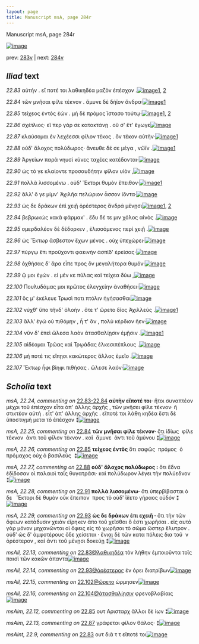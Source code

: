 ```yaml
---
layout: page
title: Manuscript msA, page 284r
---
```


Manuscript msA, page 284r

[![image](http://www.homermultitext.org/iipsrv?OBJ=IIP,1.0&FIF=/project/homer/pyramidal/deepzoom/hmt/vaimg/2017a/VA284RN_0454.tif&WID=100&CVT=JPEG)](http://www.homermultitext.org/ict2/?urn=urn:cite2:hmt:vaimg.2017a:VA284RN_0454)

prev:  [283v](../283v/) | next:  [284v](../284v/)

## *Iliad* text

*22.83* <a id="22.83"/> αὐτήν . εἴ ποτέ τοι λαθικηδέα μαζὸν ἐπέσχον .[![image](http://www.homermultitext.org/iipsrv?OBJ=IIP,1.0&FIF=/project/homer/pyramidal/deepzoom/hmt/vaimg/2017a/VA284RN_0454.tif&RGN=0.208,0.1974,0.399,0.0285&WID=1000&CVT=JPEG)](http://www.homermultitext.org/ict2/?urn=urn:cite2:hmt:vaimg.2017a:VA284RN_0454@0.208,0.1974,0.399,0.0285)[1](#msAil_22.13), [2](#msAint_22.9)

*22.84* <a id="22.84"/> τῶν μνῆσαι φίλε τέκνον . ἄμυνε δὲ δήϊον ἄνδρα·[![image](http://www.homermultitext.org/iipsrv?OBJ=IIP,1.0&FIF=/project/homer/pyramidal/deepzoom/hmt/vaimg/2017a/VA284RN_0454.tif&RGN=0.203,0.2185,0.434,0.0285&WID=1000&CVT=JPEG)](http://www.homermultitext.org/ict2/?urn=urn:cite2:hmt:vaimg.2017a:VA284RN_0454@0.203,0.2185,0.434,0.0285)[1](#msA_22.25)

*22.85* <a id="22.85"/> τείχεος ἐντὸς ἐών . μὴ δὲ πρόμος ἵστασο τούτῳ·[![image](http://www.homermultitext.org/iipsrv?OBJ=IIP,1.0&FIF=/project/homer/pyramidal/deepzoom/hmt/vaimg/2017a/VA284RN_0454.tif&RGN=0.203,0.2432,0.423,0.024&WID=1000&CVT=JPEG)](http://www.homermultitext.org/ict2/?urn=urn:cite2:hmt:vaimg.2017a:VA284RN_0454@0.203,0.2432,0.423,0.024)[1](#msA_22.26), [2](#msAim_22.12)

*22.86* <a id="22.86"/> σχέτλιος· εἴ περ γάρ σε κατακτάνῃ . οὔ σ' ἔτ' ἔγωγε[![image](http://www.homermultitext.org/iipsrv?OBJ=IIP,1.0&FIF=/project/homer/pyramidal/deepzoom/hmt/vaimg/2017a/VA284RN_0454.tif&RGN=0.203,0.2605,0.427,0.027&WID=1000&CVT=JPEG)](http://www.homermultitext.org/ict2/?urn=urn:cite2:hmt:vaimg.2017a:VA284RN_0454@0.203,0.2605,0.427,0.027)

*22.87* <a id="22.87"/> κλαύσομαι ἐν λεχέεσσι φίλον τέκος . ὃν τέκον αὐτὴν·[![image](http://www.homermultitext.org/iipsrv?OBJ=IIP,1.0&FIF=/project/homer/pyramidal/deepzoom/hmt/vaimg/2017a/VA284RN_0454.tif&RGN=0.202,0.2793,0.437,0.0248&WID=1000&CVT=JPEG)](http://www.homermultitext.org/ict2/?urn=urn:cite2:hmt:vaimg.2017a:VA284RN_0454@0.202,0.2793,0.437,0.0248)[1](#msAim_22.13)

*22.88* <a id="22.88"/> οὐδ' ἄλοχος πολύδωρος· ἄνευθε δέ σε μέγα , νῶϊν .[![image](http://www.homermultitext.org/iipsrv?OBJ=IIP,1.0&FIF=/project/homer/pyramidal/deepzoom/hmt/vaimg/2017a/VA284RN_0454.tif&RGN=0.196,0.2988,0.437,0.0248&WID=1000&CVT=JPEG)](http://www.homermultitext.org/ict2/?urn=urn:cite2:hmt:vaimg.2017a:VA284RN_0454@0.196,0.2988,0.437,0.0248)[1](#msA_22.27)

*22.89* <a id="22.89"/> Ἀργείων παρὰ νηυσὶ κύνες ταχέες κατέδονται·[![image](http://www.homermultitext.org/iipsrv?OBJ=IIP,1.0&FIF=/project/homer/pyramidal/deepzoom/hmt/vaimg/2017a/VA284RN_0454.tif&RGN=0.198,0.3168,0.419,0.0248&WID=1000&CVT=JPEG)](http://www.homermultitext.org/ict2/?urn=urn:cite2:hmt:vaimg.2017a:VA284RN_0454@0.198,0.3168,0.419,0.0248)

*22.90* <a id="22.90"/> ὡς τό γε κλαίοντε προσαυδήτην φίλον υἱὸν ,[![image](http://www.homermultitext.org/iipsrv?OBJ=IIP,1.0&FIF=/project/homer/pyramidal/deepzoom/hmt/vaimg/2017a/VA284RN_0454.tif&RGN=0.196,0.3371,0.419,0.0248&WID=1000&CVT=JPEG)](http://www.homermultitext.org/ict2/?urn=urn:cite2:hmt:vaimg.2017a:VA284RN_0454@0.196,0.3371,0.419,0.0248)

*22.91* <a id="22.91"/> πολλὰ λισσομένω . οὐδ' Ἕκτορι θυμὸν ἔπειθον·[![image](http://www.homermultitext.org/iipsrv?OBJ=IIP,1.0&FIF=/project/homer/pyramidal/deepzoom/hmt/vaimg/2017a/VA284RN_0454.tif&RGN=0.201,0.3514,0.406,0.0248&WID=1000&CVT=JPEG)](http://www.homermultitext.org/ict2/?urn=urn:cite2:hmt:vaimg.2017a:VA284RN_0454@0.201,0.3514,0.406,0.0248)[1](#msA_22.28)

*22.92* <a id="22.92"/> ἂλλ' ὅ γε μίμν' Ἀχιλῆα πελώριον ἆσσον ἰ̈όντα·[![image](http://www.homermultitext.org/iipsrv?OBJ=IIP,1.0&FIF=/project/homer/pyramidal/deepzoom/hmt/vaimg/2017a/VA284RN_0454.tif&RGN=0.199,0.3709,0.408,0.0248&WID=1000&CVT=JPEG)](http://www.homermultitext.org/ict2/?urn=urn:cite2:hmt:vaimg.2017a:VA284RN_0454@0.199,0.3709,0.408,0.0248)

*22.93* <a id="22.93"/> ὡς δε δράκων ἐπὶ χειῇ ὀρέστερος ἄνδρά μένῃσι[![image](http://www.homermultitext.org/iipsrv?OBJ=IIP,1.0&FIF=/project/homer/pyramidal/deepzoom/hmt/vaimg/2017a/VA284RN_0454.tif&RGN=0.199,0.3919,0.424,0.0248&WID=1000&CVT=JPEG)](http://www.homermultitext.org/ict2/?urn=urn:cite2:hmt:vaimg.2017a:VA284RN_0454@0.199,0.3919,0.424,0.0248)[1](#msAil_22.14), [2](#msA_22.29)

*22.94* <a id="22.94"/> βεβρωκὼς κακὰ φάρμακ' . ἔδυ δέ τε μιν χόλος αἰνὸς .[![image](http://www.homermultitext.org/iipsrv?OBJ=IIP,1.0&FIF=/project/homer/pyramidal/deepzoom/hmt/vaimg/2017a/VA284RN_0454.tif&RGN=0.2,0.4084,0.43,0.0248&WID=1000&CVT=JPEG)](http://www.homermultitext.org/ict2/?urn=urn:cite2:hmt:vaimg.2017a:VA284RN_0454@0.2,0.4084,0.43,0.0248)

*22.95* <a id="22.95"/> σμερδαλέον δὲ δέδορκεν , ἐλισσόμενος περὶ χειῇ .[![image](http://www.homermultitext.org/iipsrv?OBJ=IIP,1.0&FIF=/project/homer/pyramidal/deepzoom/hmt/vaimg/2017a/VA284RN_0454.tif&RGN=0.199,0.4287,0.43,0.0248&WID=1000&CVT=JPEG)](http://www.homermultitext.org/ict2/?urn=urn:cite2:hmt:vaimg.2017a:VA284RN_0454@0.199,0.4287,0.43,0.0248)

*22.96* <a id="22.96"/> ὡς Ἕκτωρ ἄσβεστον ἔχων μένος . οὐχ ὑπεχώρει·[![image](http://www.homermultitext.org/iipsrv?OBJ=IIP,1.0&FIF=/project/homer/pyramidal/deepzoom/hmt/vaimg/2017a/VA284RN_0454.tif&RGN=0.196,0.4459,0.43,0.0248&WID=1000&CVT=JPEG)](http://www.homermultitext.org/ict2/?urn=urn:cite2:hmt:vaimg.2017a:VA284RN_0454@0.196,0.4459,0.43,0.0248)

*22.97* <a id="22.97"/> πύργῳ ἔπι προὔχοντι φαεινὴν ἀσπίδ' ἐρείσας·[![image](http://www.homermultitext.org/iipsrv?OBJ=IIP,1.0&FIF=/project/homer/pyramidal/deepzoom/hmt/vaimg/2017a/VA284RN_0454.tif&RGN=0.199,0.464,0.43,0.0248&WID=1000&CVT=JPEG)](http://www.homermultitext.org/ict2/?urn=urn:cite2:hmt:vaimg.2017a:VA284RN_0454@0.199,0.464,0.43,0.0248)

*22.98* <a id="22.98"/> ὀχθήσας δ' ἄρα εἶπε προς ὃν μεγαλήτορα θυμόν·[![image](http://www.homermultitext.org/iipsrv?OBJ=IIP,1.0&FIF=/project/homer/pyramidal/deepzoom/hmt/vaimg/2017a/VA284RN_0454.tif&RGN=0.199,0.4827,0.43,0.0248&WID=1000&CVT=JPEG)](http://www.homermultitext.org/ict2/?urn=urn:cite2:hmt:vaimg.2017a:VA284RN_0454@0.199,0.4827,0.43,0.0248)

*22.99* <a id="22.99"/> ᾤ μοι ἐγών . εἰ μέν κε πύλας καὶ τείχεα δύω ,[![image](http://www.homermultitext.org/iipsrv?OBJ=IIP,1.0&FIF=/project/homer/pyramidal/deepzoom/hmt/vaimg/2017a/VA284RN_0454.tif&RGN=0.193,0.503,0.43,0.0248&WID=1000&CVT=JPEG)](http://www.homermultitext.org/ict2/?urn=urn:cite2:hmt:vaimg.2017a:VA284RN_0454@0.193,0.503,0.43,0.0248)

*22.100* <a id="22.100"/> Πουλυδάμας μοι πρῶτος ἐλεγχείην ἀναθήσει·[![image](http://www.homermultitext.org/iipsrv?OBJ=IIP,1.0&FIF=/project/homer/pyramidal/deepzoom/hmt/vaimg/2017a/VA284RN_0454.tif&RGN=0.19,0.521,0.437,0.0248&WID=1000&CVT=JPEG)](http://www.homermultitext.org/ict2/?urn=urn:cite2:hmt:vaimg.2017a:VA284RN_0454@0.19,0.521,0.437,0.0248)

*22.101* <a id="22.101"/> ὅς μ' ἐκέλευε Τρωσὶ ποτι πτόλιν ἡγήσασθαι[![image](http://www.homermultitext.org/iipsrv?OBJ=IIP,1.0&FIF=/project/homer/pyramidal/deepzoom/hmt/vaimg/2017a/VA284RN_0454.tif&RGN=0.19,0.5398,0.437,0.0248&WID=1000&CVT=JPEG)](http://www.homermultitext.org/ict2/?urn=urn:cite2:hmt:vaimg.2017a:VA284RN_0454@0.19,0.5398,0.437,0.0248)

*22.102* <a id="22.102"/> νύχθ' ὕπο τῆνδ' ὀλοήν . ὅτε τ' ὤρετο δῖος Ἀχιλλεύς .[![image](http://www.homermultitext.org/iipsrv?OBJ=IIP,1.0&FIF=/project/homer/pyramidal/deepzoom/hmt/vaimg/2017a/VA284RN_0454.tif&RGN=0.189,0.5578,0.437,0.0263&WID=1000&CVT=JPEG)](http://www.homermultitext.org/ict2/?urn=urn:cite2:hmt:vaimg.2017a:VA284RN_0454@0.189,0.5578,0.437,0.0263)[1](#msAil_22.15)

*22.103* <a id="22.103"/> ἂλλ' ἐγὼ οὐ πιθόμην , ἦ τ' ἂν , πολὺ κέρδιον ῆεν·[![image](http://www.homermultitext.org/iipsrv?OBJ=IIP,1.0&FIF=/project/homer/pyramidal/deepzoom/hmt/vaimg/2017a/VA284RN_0454.tif&RGN=0.189,0.5766,0.403,0.0263&WID=1000&CVT=JPEG)](http://www.homermultitext.org/ict2/?urn=urn:cite2:hmt:vaimg.2017a:VA284RN_0454@0.189,0.5766,0.403,0.0263)

*22.104* <a id="22.104"/> νῦν δ' ἐπεὶ ὤλεσα λαὸν ἀτασθαλίῃσιν ἐμῇσιν .[![image](http://www.homermultitext.org/iipsrv?OBJ=IIP,1.0&FIF=/project/homer/pyramidal/deepzoom/hmt/vaimg/2017a/VA284RN_0454.tif&RGN=0.188,0.5953,0.435,0.0263&WID=1000&CVT=JPEG)](http://www.homermultitext.org/ict2/?urn=urn:cite2:hmt:vaimg.2017a:VA284RN_0454@0.188,0.5953,0.435,0.0263)[1](#msAil_22.16)

*22.105* <a id="22.105"/> αἰδέομαι Τρῶας καὶ Τρῳάδας ἑλκεσιπέπλους .[![image](http://www.homermultitext.org/iipsrv?OBJ=IIP,1.0&FIF=/project/homer/pyramidal/deepzoom/hmt/vaimg/2017a/VA284RN_0454.tif&RGN=0.19,0.6126,0.448,0.0263&WID=1000&CVT=JPEG)](http://www.homermultitext.org/ict2/?urn=urn:cite2:hmt:vaimg.2017a:VA284RN_0454@0.19,0.6126,0.448,0.0263)

*22.106* <a id="22.106"/> μή ποτέ τις εἴπῃσι κακώτερος ἄλλος ἐμεῖο .[![image](http://www.homermultitext.org/iipsrv?OBJ=IIP,1.0&FIF=/project/homer/pyramidal/deepzoom/hmt/vaimg/2017a/VA284RN_0454.tif&RGN=0.191,0.6321,0.404,0.0233&WID=1000&CVT=JPEG)](http://www.homermultitext.org/ict2/?urn=urn:cite2:hmt:vaimg.2017a:VA284RN_0454@0.191,0.6321,0.404,0.0233)

*22.107* <a id="22.107"/> Ἕκτωρ ἧφι βίηφι πιθήσας . ὤλεσε λαόν·[![image](http://www.homermultitext.org/iipsrv?OBJ=IIP,1.0&FIF=/project/homer/pyramidal/deepzoom/hmt/vaimg/2017a/VA284RN_0454.tif&RGN=0.189,0.6479,0.382,0.0338&WID=1000&CVT=JPEG)](http://www.homermultitext.org/ict2/?urn=urn:cite2:hmt:vaimg.2017a:VA284RN_0454@0.189,0.6479,0.382,0.0338)

## *Scholia* text

*msA, 22.24, commenting on* [22.83-22.84](#22.83-22.84)  <a id="msA_22.24"/> **αὐτὴν εἴποτέ τοι·** ἤτοι συναπτέον μέχρι τοῦ ἐπέσχον εἶτα ἀπ' άλλης ἀρχῆς , τῶν μνῆσει φίλε τέκνον· ῆ στικτέον αὐτή . εἶτ' ἀπ' άλλης ἀρχῆς . εἴποτέ τοι λάθη κηδέα ἔστι δὲ ὑποστιγμὴ μετα τὸ ἐπέσχον ⁑[![image](http://www.homermultitext.org/iipsrv?OBJ=IIP,1.0&FIF=/project/homer/pyramidal/deepzoom/hmt/vaimg/2017a/VA284RN_0454.tif&RGN=0.199,0.0833,0.602,0.036&WID=1000&CVT=JPEG)](http://www.homermultitext.org/ict2/?urn=urn:cite2:hmt:vaimg.2017a:VA284RN_0454@0.199,0.0833,0.602,0.036)

*msA, 22.25, commenting on* [22.84](#22.84)  <a id="msA_22.25"/> **τῶν μνῆσαι φίλε τέκνον·** ὅτι ἰδίως  φίλε τέκνον  ἀντι τοῦ φίλον τέκνον . καὶ  ἄμυνε  ἀντι τοῦ ἀμύνου ⁑[![image](http://www.homermultitext.org/iipsrv?OBJ=IIP,1.0&FIF=/project/homer/pyramidal/deepzoom/hmt/vaimg/2017a/VA284RN_0454.tif&RGN=0.182,0.1149,0.547,0.0173&WID=1000&CVT=JPEG)](http://www.homermultitext.org/ict2/?urn=urn:cite2:hmt:vaimg.2017a:VA284RN_0454@0.182,0.1149,0.547,0.0173)

*msA, 22.26, commenting on* [22.85](#22.85)  <a id="msA_22.26"/> **τείχεος ἐντὸς** ὅτι σαφῶς  πρόμος  ὁ πρόμαχος οὐχ ὁ βασιλεύς  ⁑[![image](http://www.homermultitext.org/iipsrv?OBJ=IIP,1.0&FIF=/project/homer/pyramidal/deepzoom/hmt/vaimg/2017a/VA284RN_0454.tif&RGN=0.205,0.1269,0.356,0.0165&WID=1000&CVT=JPEG)](http://www.homermultitext.org/ict2/?urn=urn:cite2:hmt:vaimg.2017a:VA284RN_0454@0.205,0.1269,0.356,0.0165)

*msA, 22.27, commenting on* [22.88](#22.88)  <a id="msA_22.27"/> **οὐδ' ἄλοχος πολύδωρος :** ὅτι ἔδνα ἐδίδοσαν οἱ παλαιοὶ ταῖς θυγατράσι· καὶ πολύδωρον λέγει τὴν πολύεδνον  ⁑[![image](http://www.homermultitext.org/iipsrv?OBJ=IIP,1.0&FIF=/project/homer/pyramidal/deepzoom/hmt/vaimg/2017a/VA284RN_0454.tif&RGN=0.2,0.1269,0.613,0.0285&WID=1000&CVT=JPEG)](http://www.homermultitext.org/ict2/?urn=urn:cite2:hmt:vaimg.2017a:VA284RN_0454@0.2,0.1269,0.613,0.0285)

*msA, 22.28, commenting on* [22.91](#22.91)  <a id="msA_22.28"/> **πολλὰ λισσομένω·** ὅτι ὑπερβίβασται ὁ δε   Ἔκτορι δὲ θυμὸν οῦκ ἔπειπον  προς τὸ οὐδ' ἴ̈κετο γήραος οὐδόν ⁑[![image](http://www.homermultitext.org/iipsrv?OBJ=IIP,1.0&FIF=/project/homer/pyramidal/deepzoom/hmt/vaimg/2017a/VA284RN_0454.tif&RGN=0.207,0.1404,0.604,0.0248&WID=1000&CVT=JPEG)](http://www.homermultitext.org/ict2/?urn=urn:cite2:hmt:vaimg.2017a:VA284RN_0454@0.207,0.1404,0.604,0.0248)

*msA, 22.29, commenting on* [22.93](#22.93)  <a id="msA_22.29"/> **ὡς δε δράκων ἐπι εχειῆ ·** ὅτι τὴν τῶν ὄφεων κατάδυσιν χειὰν εἴρηκεν ἀπο τοῦ χεῖσθαι ὅ ἐστι χωρῆσαι . εἰς αυτὸ γὰρ μόνον μηχανῶνται οἱ ὄφεις εἰς τὸ χωρῆσαι τὸ σῶμα ὥσπερ ἕλυτρον . οὐδ' ὡς δ' ἀμφοτέρους ὅδε χείσεται · ἔνιαι δὲ τῶν κατα πόλεις δια τοῦ  ν ὀρέστερον , καὶ ἀντι τοῦ μένῃσι δοκεύῃ ⁑[![image](http://www.homermultitext.org/iipsrv?OBJ=IIP,1.0&FIF=/project/homer/pyramidal/deepzoom/hmt/vaimg/2017a/VA284RN_0454.tif&RGN=0.624,0.3799,0.194,0.1239&WID=1000&CVT=JPEG)](http://www.homermultitext.org/ict2/?urn=urn:cite2:hmt:vaimg.2017a:VA284RN_0454@0.624,0.3799,0.194,0.1239)

*msAil, 22.13, commenting on* [22.83@λαθικηδέα](#22.83@λαθικηδέα)  <a id="msAil_22.13"/> τὸν λήθην ἐμποιοῦντα τοῖς παισὶ τῶν κακῶν ἁπαντα[![image](http://www.homermultitext.org/iipsrv?OBJ=IIP,1.0&FIF=/project/homer/pyramidal/deepzoom/hmt/vaimg/2017a/VA284RN_0454.tif&RGN=0.369,0.1914,0.097,0.0173&WID=1000&CVT=JPEG)](http://www.homermultitext.org/ict2/?urn=urn:cite2:hmt:vaimg.2017a:VA284RN_0454@0.369,0.1914,0.097,0.0173)

*msAil, 22.14, commenting on* [22.93@ὀρέστερος](#22.93@ὀρέστερος)  <a id="msAil_22.14"/> ἐν όρει διατρίβων[![image](http://www.homermultitext.org/iipsrv?OBJ=IIP,1.0&FIF=/project/homer/pyramidal/deepzoom/hmt/vaimg/2017a/VA284RN_0454.tif&RGN=0.454,0.3889,0.087,0.0158&WID=1000&CVT=JPEG)](http://www.homermultitext.org/ict2/?urn=urn:cite2:hmt:vaimg.2017a:VA284RN_0454@0.454,0.3889,0.087,0.0158)

*msAil, 22.15, commenting on* [22.102@ὤρετο](#22.102@ὤρετο)  <a id="msAil_22.15"/> ὡρμησεν[![image](http://www.homermultitext.org/iipsrv?OBJ=IIP,1.0&FIF=/project/homer/pyramidal/deepzoom/hmt/vaimg/2017a/VA284RN_0454.tif&RGN=0.466,0.5563,0.045,0.015&WID=1000&CVT=JPEG)](http://www.homermultitext.org/ict2/?urn=urn:cite2:hmt:vaimg.2017a:VA284RN_0454@0.466,0.5563,0.045,0.015)

*msAil, 22.16, commenting on* [22.104@ἀτασθαλίῃσιν](#22.104@ἀτασθαλίῃσιν)  <a id="msAil_22.16"/> φρενοβλαβίαις[![image](http://www.homermultitext.org/iipsrv?OBJ=IIP,1.0&FIF=/project/homer/pyramidal/deepzoom/hmt/vaimg/2017a/VA284RN_0454.tif&RGN=0.444,0.5923,0.088,0.0165&WID=1000&CVT=JPEG)](http://www.homermultitext.org/ict2/?urn=urn:cite2:hmt:vaimg.2017a:VA284RN_0454@0.444,0.5923,0.088,0.0165)

*msAim, 22.12, commenting on* [22.85](#22.85)  <a id="msAim_22.12"/> ουτ Αρισταρχ ἄλλοι δὲ ἰων ⁑[![image](http://www.homermultitext.org/iipsrv?OBJ=IIP,1.0&FIF=/project/homer/pyramidal/deepzoom/hmt/vaimg/2017a/VA284RN_0454.tif&RGN=0.618,0.238,0.057,0.0293&WID=1000&CVT=JPEG)](http://www.homermultitext.org/ict2/?urn=urn:cite2:hmt:vaimg.2017a:VA284RN_0454@0.618,0.238,0.057,0.0293)

*msAim, 22.13, commenting on* [22.87](#22.87)  <a id="msAim_22.13"/> γράφεται φίλον θάλος· ⁑[![image](http://www.homermultitext.org/iipsrv?OBJ=IIP,1.0&FIF=/project/homer/pyramidal/deepzoom/hmt/vaimg/2017a/VA284RN_0454.tif&RGN=0.629,0.2793,0.057,0.0293&WID=1000&CVT=JPEG)](http://www.homermultitext.org/ict2/?urn=urn:cite2:hmt:vaimg.2017a:VA284RN_0454@0.629,0.2793,0.057,0.0293)

*msAint, 22.9, commenting on* [22.83](#22.83)  <a id="msAint_22.9"/> ουτ διὰ τ τ εἴποτέ τοι[![image](http://www.homermultitext.org/iipsrv?OBJ=IIP,1.0&FIF=/project/homer/pyramidal/deepzoom/hmt/vaimg/2017a/VA284RN_0454.tif&RGN=0.142,0.1982,0.058,0.0435&WID=1000&CVT=JPEG)](http://www.homermultitext.org/ict2/?urn=urn:cite2:hmt:vaimg.2017a:VA284RN_0454@0.142,0.1982,0.058,0.0435)